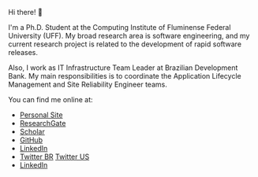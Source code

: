 Hi there! 👋

I'm a Ph.D. Student at the Computing Institute of Fluminense Federal University (UFF). My broad research area is software engineering, and my current research project is related to the development of rapid software releases.

Also, I work as IT Infrastructure Team Leader at Brazilian Development Bank. My main responsibilities is to coordinate the Application Lifecycle Management and Site Reliability Engineer teams.

You can find me online at:
  - [Personal Site]
  - [ResearchGate]
  - [Scholar]
  - [GitHub]
  - [LinkedIn]
  - [Twitter BR] [Twitter US]
  - [LinkedIn]

[Personal Site]: https://felipecrp.github.io/
[Scholar]: https://scholar.google.com.br/citations?user=jXGVY28AAAAJ&hl=en
[ResearchGate]: https://www.researchgate.net/profile/Felipe_Rego_Pinto2
[GitHub]: https://github.com/felipecrp
[LinkedIn]: http://linkedin.com/in/felipecrp
[Twitter BR]: https://twitter.com/felipecrp
[Twitter US]: https://twitter.com/curty_sh

